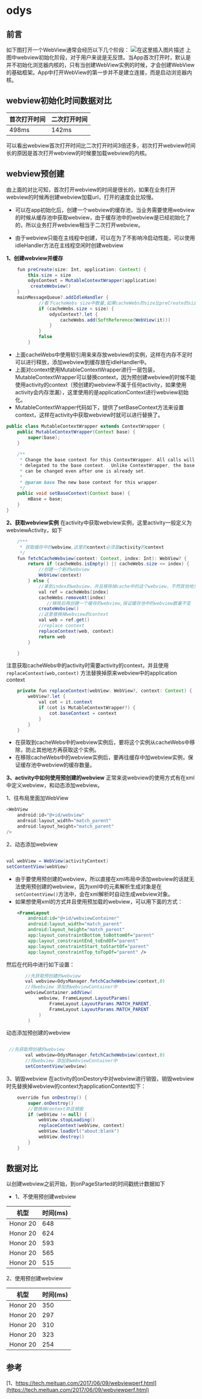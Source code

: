 # odys

## 前言
如下图打开一个WebView通常会经历以下几个阶段：
![在这里插入图片描述](https://img-blog.csdnimg.cn/953e81e16d0b4de69c1e9d20736d4b8b.png)
上图中webview初始化阶段，对于用户来说是无反馈。当App首次打开时，默认是并不初始化浏览器内核的，只有当创建WebView实例的时候，才会创建WebView的基础框架。App中打开WebView的第一步并不是建立连接，而是启动浏览器内核。

## webview初始化时间数据对比
| 首次打开时间 |二次打开时间  |
|--|--|
| 498ms | 142ms |

可以看出webview首次打开时间比二次打开时间3倍还多，初次打开webview时间长的原因是首次打开webview的时候要加载webview的内核。

## webview预创建
由上面的对比可知，首次打开webview的时间是很长的，如果在业务打开webview的时候再创建webview加载url，打开的速度会比较慢。
- 可以在app初始化后，创建一个webview的缓存池，当业务需要使用webview的时候从缓存池中获取webview，由于缓存池中的webview是已经初始化了的，所以业务打开webview相当于二次打开webview。

 - 由于webview只能在主线程中创建，可以在为了不影响冷启动性能，可以使用idleHandler方法在主线程空闲时创建webview
 
**1、创建webview并缓存**
```java
    fun preCreate(size: Int, application: Context) {
        this.size = size
        odysContext = MutableContextWrapper(application)
         createWebview()
    }
    mainMessageQueue?.addIdleHandler {
            //看下cacheWebs size中数量,如果cacheWebs的size比preCreate的size少，则创建webview并添加
            if (cacheWebs.size < size) {
                odysContext?.let {
                    cacheWebs.add(SoftReference(WebView(it)))
                }
            }
            false
        }

```
- 上面cacheWebs中使用软引用来来存放webview的实例，这样在内存不足时可以进行释放，添加webview到缓存放在idleHandler中。
- 上面对context使用MutableContextWrapper进行一层包装，MutableContextWrapper可以替换context，因为预创建webview的时候不能使用activity的context（预创建的webview不属于任何activity，如果使用activity会内存泄漏），这里使用的是applicationContext进行webview初始化。
- MutableContextWrapper代码如下，提供了setBaseContext方法来设置context，这样在activity中获取webview时就可以进行替换了。
```java
public class MutableContextWrapper extends ContextWrapper {
    public MutableContextWrapper(Context base) {
        super(base);
    }
    
    /**
     * Change the base context for this ContextWrapper. All calls will then be
     * delegated to the base context.  Unlike ContextWrapper, the base context
     * can be changed even after one is already set.
     * 
     * @param base The new base context for this wrapper.
     */
    public void setBaseContext(Context base) {
        mBase = base;
    }
}
```
**2、获取webview实例**
在activity中获取webview实例，这里activity一般定义为webviewActivity，如下

```java
    /***
     * 获取缓存中的webview,这里的context必须是activity的context
     */
    fun fetchCacheWebview(context: Context, index: Int): WebView? {
        return if (cacheWebs.isEmpty() || cacheWebs.size <= index) {
            //创建一个新的webview
            WebView(context)
        } else {
            //拿到index的webview，并且移除掉cache中的这个webview，不然其他地方如果又拿了就出问题
            val ref = cacheWebs[index]
            cacheWebs.removeAt(index)
               //移除后再创建一个缓存的webview,保证缓存池中的webview数量不变
            createWebview()
            //这里替换掉webview的context
            val web = ref.get()
            //replace context
            replaceContext(web, context)
            return web
        }

    }
```
注意获取cacheWebs中的activity时需要activity的context，并且使用`replaceContext(web,context)` 方法替换掉原来webview中的application context

```java
    private fun replaceContext(webView: WebView?, context: Context) {
        webView?.let {
            val cot = it.context
            if (cot is MutableContextWrapper?) {
                cot.baseContext = context
            }
        }
    }
```
- 在获取到cacheWebs中的webview实例后，要将这个实例从cacheWebs中移除，防止其他地方再获取这个实例。
-  在移除cacheWebs中的webview实例后，要再往缓存中加webview实例，保证缓存池中webview的缓存数量。

**3、activity中如何使用预创建的webview**
正常来说webview的使用方式有在xml中定义webview，和动态添加webview。

1、往布局里面加WebView

```java
<WebView
    android:id="@+id/webview"
    android:layout_width="match_parent"
    android:layout_height="match_parent"
/>
```
2、动态添加webview

```java

val webView = WebView(activityContext)
setContentView(webView)
```
- 由于要使用预创建的webview，所以直接在xml布局中添加webview的话就无法使用预创建的webview，因为xml中的元素解析生成对象是在`setContentView()`方法中，会在xml解析时自动生成webview对象。
- 如果想使用xml的方式并且使用预加载的webview，可以用下面的方式：

```xml
    <FrameLayout
        android:id="@+id/webviewContainer"
        android:layout_width="match_parent"
        android:layout_height="match_parent"
        app:layout_constraintBottom_toBottomOf="parent"
        app:layout_constraintEnd_toEndOf="parent"
        app:layout_constraintStart_toStartOf="parent"
        app:layout_constraintTop_toTopOf="parent" />
```
然后在代码中进行如下设置：

```java
	   //先获取预创建的webview
	   val webview=OdysManager.fetchCacheWebview(context,0)
	   //将webview 添加到webviewContainer中
       webviewContainer.addView(
            webview, FrameLayout.LayoutParams(
                FrameLayout.LayoutParams.MATCH_PARENT,
                FrameLayout.LayoutParams.MATCH_PARENT
            )
        )
```
动态添加预创建的webview

```java

 //先获取预创建的webview
	   val webview=OdysManager.fetchCacheWebview(context,0)
	   //将webview 添加到webviewContainer中
	   setContentView(webview)
```
3、销毁webview
在activity的onDestory中对webview进行销毁，销毁webview时先替换掉webview的context为applicationContext如下：

```java
    override fun onDestroy() {
        super.onDestroy()
        //替换掉context并且销毁
        if (webView != null) {
            webView.stopLoading()
            replaceContext(webView, context)
            webView.loadUrl("about:blank")
            webView.destroy()
        }
    }
```
## 数据对比
以创建webview之前开始，到onPageStarted的时间戳统计数据如下



- 1、不使用预创建webview

|  机型|  时间(ms)|
|--|--|
|Honor 20 |  648|
|Honor 20  |  624|
|  Honor 20|  593|
|Honor 20 |  565|
|Honor 20 |  515|

2、使用预创建webview

|  机型|  时间(ms)|
|--|--|
|Honor 20 |  350|
|Honor 20  |  297|
|  Honor 20|  310|
|Honor 20 |  323|
|Honor 20 |  254|

## 参考
[1、https://tech.meituan.com/2017/06/09/webviewperf.html](https://tech.meituan.com/2017/06/09/webviewperf.html)

